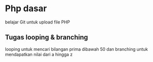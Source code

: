 # Php dasar
belajar Git untuk upload file PHP
## Tugas looping & branching
looping untuk mencari bilangan prima dibawah 50 dan branching untuk mendapatkan nilai dari a hingga z